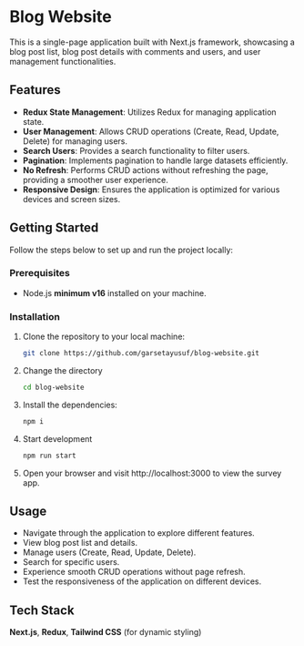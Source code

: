 # Blog Website

This is a single-page application built with Next.js framework, showcasing a blog post list, blog post details with comments and users, and user management functionalities.

## Features

- **Redux State Management**: Utilizes Redux for managing application state.
- **User Management**: Allows CRUD operations (Create, Read, Update, Delete) for managing users.
- **Search Users**: Provides a search functionality to filter users.
- **Pagination**: Implements pagination to handle large datasets efficiently.
- **No Refresh**: Performs CRUD actions without refreshing the page, providing a smoother user experience.
- **Responsive Design**: Ensures the application is optimized for various devices and screen sizes.

## Getting Started

Follow the steps below to set up and run the project locally:

### Prerequisites

- Node.js **minimum v16** installed on your machine.

### Installation

1. Clone the repository to your local machine:

   ```bash
   git clone https://github.com/garsetayusuf/blog-website.git

   ```

2. Change the directory

   ```bash
   cd blog-website

   ```

3. Install the dependencies:

   ```bash
   npm i

   ```

4. Start development

   ```bash
   npm run start

   ```

5. Open your browser and visit http://localhost:3000 to view the survey app.

## Usage

- Navigate through the application to explore different features.
- View blog post list and details.
- Manage users (Create, Read, Update, Delete).
- Search for specific users.
- Experience smooth CRUD operations without page refresh.
- Test the responsiveness of the application on different devices.

## Tech Stack

**Next.js**,
**Redux**,
**Tailwind CSS** (for dynamic styling)
